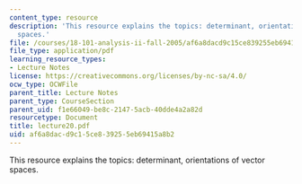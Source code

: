 ```yaml
---
content_type: resource
description: 'This resource explains the topics: determinant, orientations of vector
  spaces.'
file: /courses/18-101-analysis-ii-fall-2005/af6a8dacd9c15ce839255eb69415a8b2_lecture20.pdf
file_type: application/pdf
learning_resource_types:
- Lecture Notes
license: https://creativecommons.org/licenses/by-nc-sa/4.0/
ocw_type: OCWFile
parent_title: Lecture Notes
parent_type: CourseSection
parent_uid: f1e66049-be8c-2147-5acb-40dde4a2a82d
resourcetype: Document
title: lecture20.pdf
uid: af6a8dac-d9c1-5ce8-3925-5eb69415a8b2
---
```

This resource explains the topics: determinant, orientations of vector spaces.